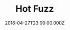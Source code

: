 ---
title: "Hot Fuzz"
year: 2007
date: 2016-04-27T23:00:00.000Z
permalink: /almanac/movies/2016-04-28-hot-fuzz/index.html
rating: 3
tmdbid: 4638
---